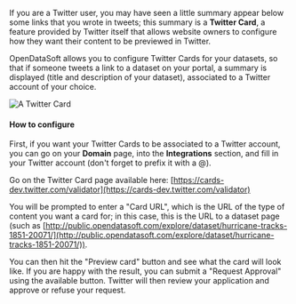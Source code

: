 If you are a Twitter user, you may have seen a little summary appear below some links that you wrote
in tweets; this summary is a **Twitter Card**, a feature provided by Twitter itself that allows website
owners to configure how they want their content to be previewed in Twitter.

OpenDataSoft allows you to configure Twitter Cards for your datasets, so that if someone tweets a link
to a dataset on your portal, a summary is displayed (title and description of your dataset), associated
to a Twitter account of your choice.

![A Twitter Card](twittercard.png)  

#### How to configure

First, if you want your Twitter Cards to be associated to a Twitter account, you can go on your **Domain**
page, into the **Integrations** section, and fill in your Twitter account (don't forget to prefix it
with a @).

Go on the Twitter Card page available here: [https://cards-dev.twitter.com/validator](https://cards-dev.twitter.com/validator)

You will be prompted to enter a "Card URL", which is the URL of the type of content you want a card for;
in this case, this is the URL to a dataset page (such as [http://public.opendatasoft.com/explore/dataset/hurricane-tracks-1851-20071/](http://public.opendatasoft.com/explore/dataset/hurricane-tracks-1851-20071/)).

You can then hit the "Preview card" button and see what the card will look like. If you are happy with the result,
you can submit a "Request Approval" using the available button. Twitter will then review your application
and approve or refuse your request.

